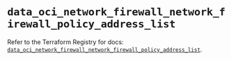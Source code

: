 # `data_oci_network_firewall_network_firewall_policy_address_list`

Refer to the Terraform Registry for docs: [`data_oci_network_firewall_network_firewall_policy_address_list`](https://registry.terraform.io/providers/oracle/oci/7.19.0/docs/data-sources/network_firewall_network_firewall_policy_address_list).
